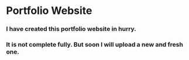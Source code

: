 # Portfolio Website

### I have created this portfolio website in hurry.

### It is not complete fully. But soon I will upload a new and fresh one.
